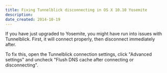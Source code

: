```yaml
---
title: Fixing Tunnelblick disconnecting in OS X 10.10 Yosemite
description: 
date_created: 2014-10-19
---
```


If you have just upgraded to Yosemite, you might have run into issues with Tunnelblick. First, it will connect properly, then disconnect immediately after.

To fix this, open the Tunnelblick connection settings, click "Advanced settings" and uncheck "Flush DNS cache after connecting or disconnecting".

